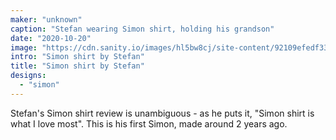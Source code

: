 ```yaml
---
maker: "unknown"
caption: "Stefan wearing Simon shirt, holding his grandson"
date: "2020-10-20"
image: "https://cdn.sanity.io/images/hl5bw8cj/site-content/92109efedf33b53ac0664aa70d6c5e160da81e28-1200x1600.jpg"
intro: "Simon shirt by Stefan"
title: "Simon shirt by Stefan"
designs:
  - "simon"
---
```



Stefan's Simon shirt review is unambiguous - as he puts it, "Simon shirt is what I love most". This is his first Simon, made around 2 years ago.

